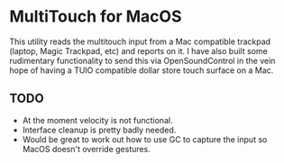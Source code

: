 # MultiTouch for MacOS

This utility reads the multitouch input from a Mac compatible trackpad (laptop, Magic Trackpad, etc) and reports on it. I have also built some 
rudimentary functionality to send this via OpenSoundControl in the vein hope of having a TUIO compatible dollar store touch surface on a Mac.

## TODO

- At the moment velocity is not functional. 
- Interface cleanup is pretty badly needed.
- Would be great to work out how to use GC to capture the input so MacOS doesn't override gestures.


